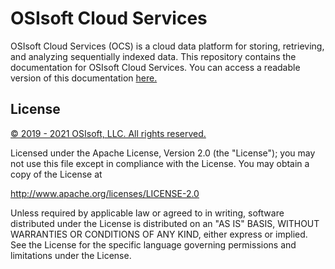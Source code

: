 # OSIsoft Cloud Services

OSIsoft Cloud Services (OCS) is a cloud data platform for storing, retrieving, and analyzing sequentially indexed data. This repository contains the documentation for OSIsoft Cloud Services. You can access a readable version of this documentation [here.](https://ocs-docs.osisoft.com/content/OCS_Content_Portal_Overview.html)

## License

<a href="https://www.osisoft.com/copyright/">© 2019 - 2021 OSIsoft, LLC. All rights reserved.</a>

Licensed under the Apache License, Version 2.0 (the "License"); you may not use this file except in compliance with the License. You may obtain a copy of the License at

http://www.apache.org/licenses/LICENSE-2.0

Unless required by applicable law or agreed to in writing, software distributed under the License is distributed on an "AS IS" BASIS, WITHOUT WARRANTIES OR CONDITIONS OF ANY KIND, either express or implied. See the License for the specific language governing permissions and limitations under the License.